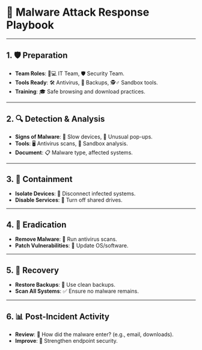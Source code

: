 # 🦠 Malware Attack Response Playbook

---

## 1. 🛡️ Preparation
- **Team Roles**: 👩💻 IT Team, 🛡️ Security Team.
- **Tools Ready**: 🛠️ Antivirus, 💾 Backups, 🕵️♂️ Sandbox tools.
- **Training**: 🎓 Safe browsing and download practices.

---

## 2. 🔍 Detection & Analysis
- **Signs of Malware**: 🐢 Slow devices, 🚨 Unusual pop-ups.
- **Tools**: 🖥️ Antivirus scans, 🧪 Sandbox analysis.
- **Document**: 📋 Malware type, affected systems.

---

## 3. 🚧 Containment
- **Isolate Devices**: 🔌 Disconnect infected systems.
- **Disable Services**: 🚫 Turn off shared drives.

---

## 4. 🧹 Eradication
- **Remove Malware**: 🧼 Run antivirus scans.
- **Patch Vulnerabilities**: 🔄 Update OS/software.

---

## 5. 🔄 Recovery
- **Restore Backups**: 💽 Use clean backups.
- **Scan All Systems**: ✅ Ensure no malware remains.

---

## 6. 📊 Post-Incident Activity
- **Review**: 📝 How did the malware enter? (e.g., email, downloads).
- **Improve**: 🚀 Strengthen endpoint security.
